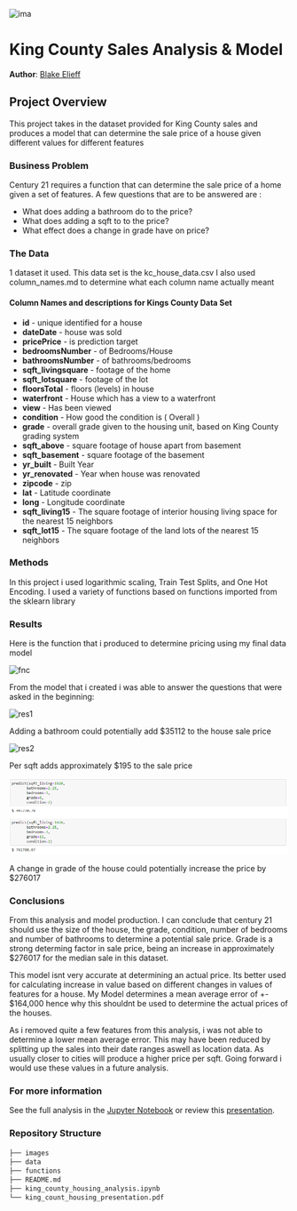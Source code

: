 ![ima](king_county.jpg)

# King County Sales Analysis & Model

**Author**: [Blake Elieff](mailto:blakeelieff@hotmail.com)

## Project Overview

This project takes in the dataset provided for King County sales and produces a model that can determine the sale price of a house given different values for different features

### Business Problem

Century 21 requires a function that can determine the sale price of a home given a set of features. A few questions that are to be answered are :
* What does adding a bathroom do to the price?
* What does adding a sqft to to the price?
* What effect does a change in grade have on price?

### The Data

1 dataset it used. This data set is the kc_house_data.csv
I also used column_names.md to determine what each column name actually meant

#### Column Names and descriptions for Kings County Data Set
* **id** - unique identified for a house
* **dateDate** - house was sold
* **pricePrice** -  is prediction target
* **bedroomsNumber** -  of Bedrooms/House
* **bathroomsNumber** -  of bathrooms/bedrooms
* **sqft_livingsquare** -  footage of the home
* **sqft_lotsquare** -  footage of the lot
* **floorsTotal** -  floors (levels) in house
* **waterfront** - House which has a view to a waterfront
* **view** - Has been viewed
* **condition** - How good the condition is ( Overall )
* **grade** - overall grade given to the housing unit, based on King County grading system
* **sqft_above** - square footage of house apart from basement
* **sqft_basement** - square footage of the basement
* **yr_built** - Built Year
* **yr_renovated** - Year when house was renovated
* **zipcode** - zip
* **lat** - Latitude coordinate
* **long** - Longitude coordinate
* **sqft_living15** - The square footage of interior housing living space for the nearest 15 neighbors
* **sqft_lot15** - The square footage of the land lots of the nearest 15 neighbors

### Methods

In this project i used logarithmic scaling, Train Test Splits, and One Hot Encoding.
I used a variety of functions based on functions imported from the sklearn library

### Results
Here is the function that i produced to determine pricing using my final data model

![fnc](function.png)

From the model that i created i was able to answer the questions that were asked in the beginning:

![res1](results_bath.png)

Adding a bathroom could potentially add $35112 to the house sale price

![res2](results_sqft.png)

Per sqft adds approximately $195 to the sale price

![res3](images\results_grade.png)

A change in grade of the house could potentially increase the price by $276017

### Conclusions

From this analysis and model production. I can conclude that century 21 should use the size of the house, the grade, condition, number of bedrooms and number of bathrooms to determine a potential sale price. Grade is a strong determing factor in sale price, being an increase in approximately $276017 for the median sale in this dataset. 

This model isnt very accurate at determining an actual price. Its better used for calculating increase in value based on different changes in values of features for a house. My Model determines a mean average error of +- $164,000 hence why this shouldnt be used to determine the actual prices of the houses.

As i removed quite a few features from this analysis, i was not able to determine a lower mean average error. This may have been reduced by splitting up the sales into their date ranges aswell as location data. As usually closer to cities will produce a higher price per sqft. Going forward i would use these values in a future analysis.


### For more information

See the full analysis in the [Jupyter Notebook](./king_county_housing_analysis) or review this [presentation](./king_county_housing_presentation.pdf).

### Repository Structure

```
├── images
├── data
├── functions
├── README.md
├── king_county_housing_analysis.ipynb
└── king_count_housing_presentation.pdf
```

